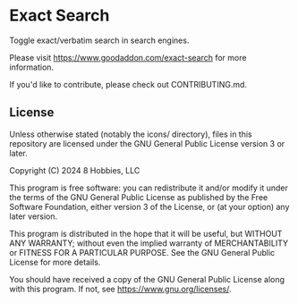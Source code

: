 # Exact Search

Toggle exact/verbatim search in search engines.

Please visit https://www.goodaddon.com/exact-search for more information.

If you'd like to contribute, please check out CONTRIBUTING.md.

## License

Unless otherwise stated (notably the icons/ directory), files in this repository are licensed under
the GNU General Public License version 3 or later.

Copyright (C) 2024 8 Hobbies, LLC

This program is free software: you can redistribute it and/or modify
it under the terms of the GNU General Public License as published by
the Free Software Foundation, either version 3 of the License, or
(at your option) any later version.

This program is distributed in the hope that it will be useful,
but WITHOUT ANY WARRANTY; without even the implied warranty of
MERCHANTABILITY or FITNESS FOR A PARTICULAR PURPOSE. See the
GNU General Public License for more details.

You should have received a copy of the GNU General Public License
along with this program. If not, see <https://www.gnu.org/licenses/>.
